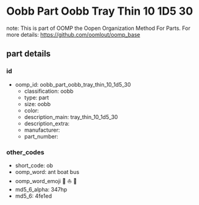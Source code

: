 # Oobb Part Oobb Tray Thin 10 1D5 30  

note: This is part of OOMP the Oopen Organization Method For Parts. For more details: https://github.com/oomlout/oomp_base

##  part details





### id
* oomp_id: oobb_part_oobb_tray_thin_10_1d5_30
  * classification: oobb
  * type: part
  * size: oobb
  * color: 
  * description_main: tray_thin_10_1d5_30
  * description_extra: 
  * manufacturer: 
  * part_number: 

### other_codes
* short_code: ob
* oomp_word: ant boat bus
* oomp_word_emoji :ant: :boat: :bus:
* md5_6_alpha: 347hp
* md5_6: 4fe1ed